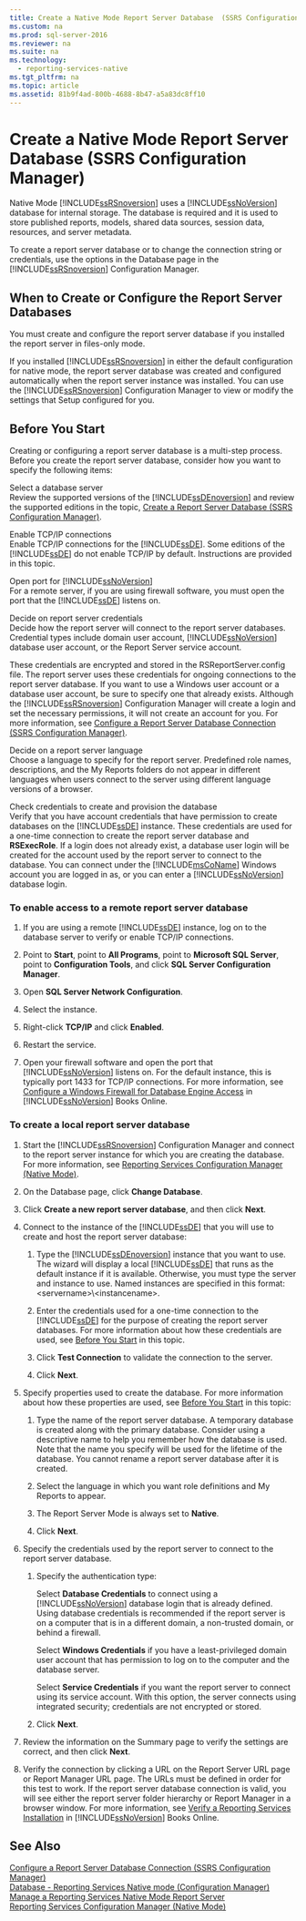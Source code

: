 ```yaml
---
title: Create a Native Mode Report Server Database  (SSRS Configuration Manager)
ms.custom: na
ms.prod: sql-server-2016
ms.reviewer: na
ms.suite: na
ms.technology: 
  - reporting-services-native
ms.tgt_pltfrm: na
ms.topic: article
ms.assetid: 81b9f4ad-800b-4688-8b47-a5a83dc8ff10
---
```

# Create a Native Mode Report Server Database  (SSRS Configuration Manager)
Native Mode [!INCLUDE[ssRSnoversion](../../Topics/TopicNameContainA/includes/ssRSnoversion_md.md)] uses a [!INCLUDE[ssNoVersion](../../Topics/TopicNameContainA/includes/ssNoVersion_md.md)] database for internal storage. The database is required and it is used to store published reports, models, shared data sources, session data, resources, and server metadata.  
  
 To create a report server database or to change the connection string or credentials, use the options in the Database page in the [!INCLUDE[ssRSnoversion](../../Topics/TopicNameContainA/includes/ssRSnoversion_md.md)] Configuration Manager.  
  
## When to Create or Configure the Report Server Databases  
 You must create and configure the report server database if you installed the report server in files-only mode.  
  
 If you installed [!INCLUDE[ssRSnoversion](../../Topics/TopicNameContainA/includes/ssRSnoversion_md.md)] in either the default configuration for native mode, the report server database was created and configured automatically when the report server instance was installed. You can use the [!INCLUDE[ssRSnoversion](../../Topics/TopicNameContainA/includes/ssRSnoversion_md.md)] Configuration Manager to view or modify the settings that Setup configured for you.  
  
##  <a name="rsdbrequirements"></a> Before You Start  
 Creating or configuring a report server database is a multi-step process. Before you create the report server database, consider how you want to specify the following items:  
  
 Select a database server  
 Review the supported versions of the [!INCLUDE[ssDEnoversion](../../Topics/TopicNameContainA/includes/ssDEnoversion_md.md)] and review the supported editions in the topic, [Create a Report Server Database  (SSRS Configuration Manager)](../../Topics/TopicNameContainA/Create-a-Report-Server-Database---SSRS-Configuration-Manager-.md).  
  
 Enable TCP/IP connections  
 Enable TCP/IP connections for the [!INCLUDE[ssDE](../../Topics/TopicNameContainA/includes/ssDE_md.md)]. Some editions of the [!INCLUDE[ssDE](../../Topics/TopicNameContainA/includes/ssDE_md.md)] do not enable TCP/IP by default. Instructions are provided in this topic.  
  
 Open port for [!INCLUDE[ssNoVersion](../../Topics/TopicNameContainA/includes/ssNoVersion_md.md)]  
 For a remote server, if you are using firewall software, you must open the port that the [!INCLUDE[ssDE](../../Topics/TopicNameContainA/includes/ssDE_md.md)] listens on.  
  
 Decide on report server credentials  
 Decide how the report server will connect to the report server databases. Credential types include domain user account, [!INCLUDE[ssNoVersion](../../Topics/TopicNameContainA/includes/ssNoVersion_md.md)] database user account, or the Report Server service account.  
  
 These credentials are encrypted and stored in the RSReportServer.config file. The report server uses these credentials for ongoing connections to the report server database. If you want to use a Windows user account or a database user account, be sure to specify one that already exists. Although the [!INCLUDE[ssRSnoversion](../../Topics/TopicNameContainA/includes/ssRSnoversion_md.md)] Configuration Manager will create a login and set the necessary permissions, it will not create an account for you. For more information, see [Configure a Report Server Database Connection  (SSRS Configuration Manager)](../../Topics/TopicNameContainA/Configure-a-Report-Server-Database-Connection---SSRS-Configuration-Manager-.md).  
  
 Decide on a report server language  
 Choose a language to specify for the report server. Predefined role names, descriptions, and the My Reports folders do not appear in different languages when users connect to the server using different language versions of a browser.  
  
 Check credentials to create and provision the database  
 Verify that you have account credentials that have permission to create databases on the [!INCLUDE[ssDE](../../Topics/TopicNameContainA/includes/ssDE_md.md)] instance. These credentials are used for a one-time connection to create the report server database and **RSExecRole**. If a login does not already exist, a database user login will be created for the account used by the report server to connect to the database. You can connect under the [!INCLUDE[msCoName](../../Topics/TopicNameContainA/includes/msCoName_md.md)] Windows account you are logged in as, or you can enter a [!INCLUDE[ssNoVersion](../../Topics/TopicNameContainA/includes/ssNoVersion_md.md)] database login.  
  
### To enable access to a remote report server database  
  
1.  If you are using a remote [!INCLUDE[ssDE](../../Topics/TopicNameContainA/includes/ssDE_md.md)] instance, log on to the database server to verify or enable TCP/IP connections.  
  
2.  Point to **Start**, point to **All Programs**, point to **Microsoft SQL Server**, point to **Configuration Tools**, and click **SQL Server Configuration Manager**.  
  
3.  Open **SQL Server Network Configuration**.  
  
4.  Select the instance.  
  
5.  Right-click **TCP/IP** and click **Enabled**.  
  
6.  Restart the service.  
  
7.  Open your firewall software and open the port that [!INCLUDE[ssNoVersion](../../Topics/TopicNameContainA/includes/ssNoVersion_md.md)] listens on. For the default instance, this is typically port 1433 for TCP/IP connections. For more information, see [Configure a Windows Firewall for Database Engine Access](../../Topics/TopicNameContainA/Configure-a-Windows-Firewall-for-Database-Engine-Access.md) in [!INCLUDE[ssNoVersion](../../Topics/TopicNameContainA/includes/ssNoVersion_md.md)] Books Online.  
  
### To create a local report server database  
  
1.  Start the [!INCLUDE[ssRSnoversion](../../Topics/TopicNameContainA/includes/ssRSnoversion_md.md)] Configuration Manager and connect to the report server instance for which you are creating the database. For more information, see [Reporting Services Configuration Manager (Native Mode)](../../Topics/TopicNameNotContainA/Reporting-Services-Configuration-Manager--Native-Mode-.md).  
  
2.  On the Database page, click **Change Database**.  
  
3.  Click **Create a new report server database**, and then click **Next**.  
  
4.  Connect to the instance of the [!INCLUDE[ssDE](../../Topics/TopicNameContainA/includes/ssDE_md.md)] that you will use to create and host the report server database:  
  
    1.  Type the [!INCLUDE[ssDEnoversion](../../Topics/TopicNameContainA/includes/ssDEnoversion_md.md)] instance that you want to use. The wizard will display a local [!INCLUDE[ssDE](../../Topics/TopicNameContainA/includes/ssDE_md.md)] that runs as the default instance if it is available. Otherwise, you must type the server and instance to use. Named instances are specified in this format: <servername\>\\<instancename\>.  
  
    2.  Enter the credentials used for a one-time connection to the [!INCLUDE[ssDE](../../Topics/TopicNameContainA/includes/ssDE_md.md)] for the purpose of creating the report server databases. For more information about how these credentials are used, see [Before You Start](#rsdbrequirements) in this topic.  
  
    3.  Click **Test Connection** to validate the connection to the server.  
  
    4.  Click **Next**.  
  
5.  Specify properties used to create the database. For more information about how these properties are used, see [Before You Start](#rsdbrequirements) in this topic:  
  
    1.  Type the name of the report server database. A temporary database is created along with the primary database. Consider using a descriptive name to help you remember how the database is used. Note that the name you specify will be used for the lifetime of the database. You cannot rename a report server database after it is created.  
  
    2.  Select the language in which you want role definitions and My Reports to appear.  
  
    3.  The Report Server Mode is always set to **Native**.  
  
    4.  Click **Next**.  
  
6.  Specify the credentials used by the report server to connect to the report server database.  
  
    1.  Specify the authentication type:  
  
         Select **Database Credentials** to connect using a [!INCLUDE[ssNoVersion](../../Topics/TopicNameContainA/includes/ssNoVersion_md.md)] database login that is already defined. Using database credentials is recommended if the report server is on a computer that is in a different domain, a non-trusted domain, or behind a firewall.  
  
         Select **Windows Credentials** if you have a least-privileged domain user account that has permission to log on to the computer and the database server.  
  
         Select **Service Credentials** if you want the report server to connect using its service account. With this option, the server connects using integrated security; credentials are not encrypted or stored.  
  
    2.  Click **Next**.  
  
7.  Review the information on the Summary page to verify the settings are correct, and then click **Next**.  
  
8.  Verify the connection by clicking a URL on the Report Server URL page or Report Manager URL page. The URLs must be defined in order for this test to work. If the report server database connection is valid, you will see either the report server folder hierarchy or Report Manager in a browser window. For more information, see [Verify a Reporting Services Installation](../../Topics/TopicNameContainA/Verify-a-Reporting-Services-Installation.md) in [!INCLUDE[ssNoVersion](../../Topics/TopicNameContainA/includes/ssNoVersion_md.md)] Books Online.  
  
## See Also  
 [Configure a Report Server Database Connection  (SSRS Configuration Manager)](../../Topics/TopicNameContainA/Configure-a-Report-Server-Database-Connection---SSRS-Configuration-Manager-.md)   
 [Database  - Reporting Services Native mode (Configuration Manager)](../../Topics/TopicNameNotContainA/Database----Reporting-Services-Native-mode--Configuration-Manager-.md)   
 [Manage a Reporting Services Native Mode Report Server](../../Topics/TopicNameContainA/Manage-a-Reporting-Services-Native-Mode-Report-Server.md)   
 [Reporting Services Configuration Manager (Native Mode)](../../Topics/TopicNameNotContainA/Reporting-Services-Configuration-Manager--Native-Mode-.md)